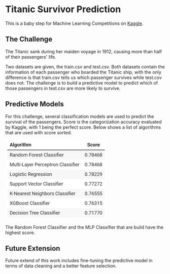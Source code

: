 # Titanic Survivor Prediction

This is a baby step for Machine Learning Competitions on [Kaggle](https://www.kaggle.com/c/titanic/overview). 

## The Challenge

The Titanic sank during her maiden voyage in 1912, causing more than half of their passengers' life.

Two datasets are given, the train.csv and test.csv. Both datasets contain the information of each passenger who boarded the Titanic ship, with the only difference is that train.csv tells us which passenger survives while test.csv does not. The challenge is to build a predictive model to predict which of those passengers in test.csv are more likely to survive.



## Predictive Models

For this challenge, several classification models are used to predict the survival of the passengers. Score is the categorization accuracy evaluated by Kaggle, with 1 being the perfect score. Below shows a list of algorithms that are used with score sorted.



<img src="img/score.PNG" alt="score" style="zoom:50%;">



The Random Forest Classifier and the MLP Classifier that are build have the highest score.



## Future Extension

Future extend of this work includes fine-tuning the predictive model in terms of data cleaning and a better feature selection. 

